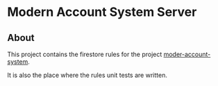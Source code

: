 # Modern Account System Server

## About

This project contains the firestore rules for the project [moder-account-system](https://github.com/haraldkri/modern_account_system).

It is also the place where the rules unit tests are written.